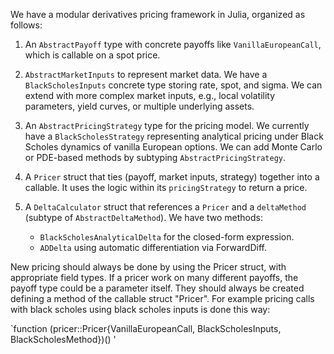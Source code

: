 We have a modular derivatives pricing framework in Julia, organized as follows:

1. An `AbstractPayoff` type with concrete payoffs like `VanillaEuropeanCall`, which is callable on a spot price.

2. `AbstractMarketInputs` to represent market data. We have a `BlackScholesInputs` concrete type storing rate, spot, and sigma. We can extend with more complex market inputs, e.g., local volatility parameters, yield curves, or multiple underlying assets.

3. An `AbstractPricingStrategy` type for the pricing model. We currently have a `BlackScholesStrategy` representing analytical pricing under Black Scholes dynamics of vanilla European options. We can add Monte Carlo or PDE-based methods by subtyping `AbstractPricingStrategy`.

4. A `Pricer` struct that ties (payoff, market inputs, strategy) together into a callable. It uses the logic within its `pricingStrategy` to return a price.

5. A `DeltaCalculator` struct that references a `Pricer` and a `deltaMethod` (subtype of `AbstractDeltaMethod`). We have two methods: 
   - `BlackScholesAnalyticalDelta` for the closed-form expression.
   - `ADDelta` using automatic differentiation via ForwardDiff.

New pricing should always be done by using the Pricer struct, with appropriate field types. If a pricer work on many different payoffs, the payoff type could be a parameter itself. 
They should always be created defining a method of the callable struct "Pricer".
For example pricing calls with black scholes using black scholes inputs is done this way:

`function (pricer::Pricer{VanillaEuropeanCall, BlackScholesInputs, BlackScholesMethod})() '
